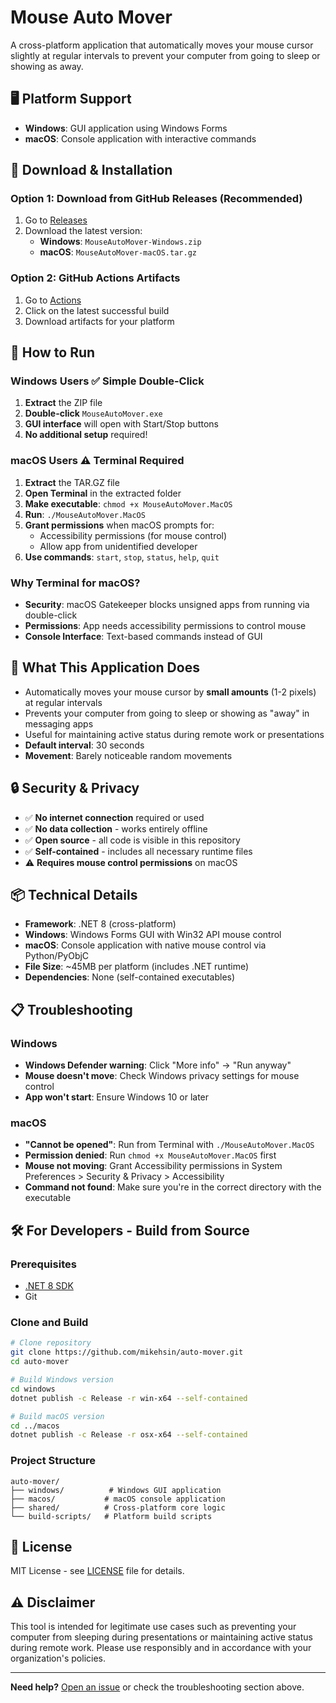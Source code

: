 # Mouse Auto Mover

A cross-platform application that automatically moves your mouse cursor slightly at regular intervals to prevent your computer from going to sleep or showing as away.

## 🖥️ Platform Support

- **Windows**: GUI application using Windows Forms
- **macOS**: Console application with interactive commands

## 🚀 **Download & Installation**

### **Option 1: Download from GitHub Releases** (Recommended)
1. Go to [Releases](../../releases)
2. Download the latest version:
   - **Windows**: `MouseAutoMover-Windows.zip`
   - **macOS**: `MouseAutoMover-macOS.tar.gz`

### **Option 2: GitHub Actions Artifacts**
1. Go to [Actions](../../actions)
2. Click on the latest successful build
3. Download artifacts for your platform

## 📱 **How to Run**

### **Windows Users** ✅ **Simple Double-Click**
1. **Extract** the ZIP file
2. **Double-click** `MouseAutoMover.exe` 
3. **GUI interface** will open with Start/Stop buttons
4. **No additional setup** required!

### **macOS Users** ⚠️ **Terminal Required**
1. **Extract** the TAR.GZ file
2. **Open Terminal** in the extracted folder
3. **Make executable**: `chmod +x MouseAutoMover.MacOS`
4. **Run**: `./MouseAutoMover.MacOS`
5. **Grant permissions** when macOS prompts for:
   - Accessibility permissions (for mouse control)
   - Allow app from unidentified developer
6. **Use commands**: `start`, `stop`, `status`, `help`, `quit`

### **Why Terminal for macOS?**
- **Security**: macOS Gatekeeper blocks unsigned apps from running via double-click
- **Permissions**: App needs accessibility permissions to control mouse
- **Console Interface**: Text-based commands instead of GUI

## 🎯 **What This Application Does**

- Automatically moves your mouse cursor by **small amounts** (1-2 pixels) at regular intervals
- Prevents your computer from going to sleep or showing as "away" in messaging apps
- Useful for maintaining active status during remote work or presentations
- **Default interval**: 30 seconds
- **Movement**: Barely noticeable random movements

## 🔒 **Security & Privacy**

- ✅ **No internet connection** required or used
- ✅ **No data collection** - works entirely offline
- ✅ **Open source** - all code is visible in this repository
- ✅ **Self-contained** - includes all necessary runtime files
- ⚠️ **Requires mouse control permissions** on macOS

## 📦 **Technical Details**

- **Framework**: .NET 8 (cross-platform)
- **Windows**: Windows Forms GUI with Win32 API mouse control
- **macOS**: Console application with native mouse control via Python/PyObjC
- **File Size**: ~45MB per platform (includes .NET runtime)
- **Dependencies**: None (self-contained executables)

## 📋 **Troubleshooting**

### **Windows**
- **Windows Defender warning**: Click "More info" → "Run anyway"
- **Mouse doesn't move**: Check Windows privacy settings for mouse control
- **App won't start**: Ensure Windows 10 or later

### **macOS** 
- **"Cannot be opened"**: Run from Terminal with `./MouseAutoMover.MacOS`
- **Permission denied**: Run `chmod +x MouseAutoMover.MacOS` first
- **Mouse not moving**: Grant Accessibility permissions in System Preferences > Security & Privacy > Accessibility
- **Command not found**: Make sure you're in the correct directory with the executable

## 🛠️ **For Developers - Build from Source**

### Prerequisites
- [.NET 8 SDK](https://dotnet.microsoft.com/download)
- Git

### Clone and Build
```bash
# Clone repository
git clone https://github.com/mikehsin/auto-mover.git
cd auto-mover

# Build Windows version
cd windows
dotnet publish -c Release -r win-x64 --self-contained

# Build macOS version  
cd ../macos
dotnet publish -c Release -r osx-x64 --self-contained
```

### Project Structure
```
auto-mover/
├── windows/          # Windows GUI application
├── macos/           # macOS console application  
├── shared/          # Cross-platform core logic
└── build-scripts/   # Platform build scripts
```

## 📄 **License**

MIT License - see [LICENSE](LICENSE) file for details.

## ⚠️ **Disclaimer**

This tool is intended for legitimate use cases such as preventing your computer from sleeping during presentations or maintaining active status during remote work. Please use responsibly and in accordance with your organization's policies.

---

**Need help?** [Open an issue](../../issues) or check the troubleshooting section above.
